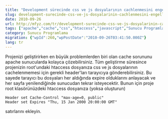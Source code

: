 ```yaml
---
title: "Development sürecinde css ve js dosyalarının cachlenmesini engelleyin"
slug: development-surecinde-css-ve-js-dosyalarinin-cachlenmesini-engelleyin
date: 2010-09-26
url: http://mfyz.com/tr/development-surecinde-css-ve-js-dosyalarinin-cachlenmesini-engelleyin/
tags: ["apache","cache","css","htaccess","javascript","Sunucu Programlama"]
category: Sunucu Programlama
migration: {"wpId":260,"wpPostDate":"2010-09-26T03:41:50.000Z"}
lang: tr
---
```


Projenizi geliştirirken en büyük problemlerden biri olan cache sorununu apache sunucularda kolayca çözebilirsiniz. Tüm geliştirme süresince projenizin root'undaki htaccess dosyanıza css ve js dosyalarının cachelenmemesi için gerekli header'ları tarayıcıya gönderebilirsiniz. Bu sayede tarayıcı bu dosyaları her aldığında expire olduklarını anlayacak ve her sayfa yenilendiğinde sunucudan tekrar isteyecektir. Bunun için proje root klasörünüzdeki htaccess dosyanıza (yoksa oluşturun)
```
Header set Cache-Control "max-age=0, public"
Header set Expires "Thu, 15 Jan 2000 20:00:00 GMT"

```
satırlarını ekleyin.
